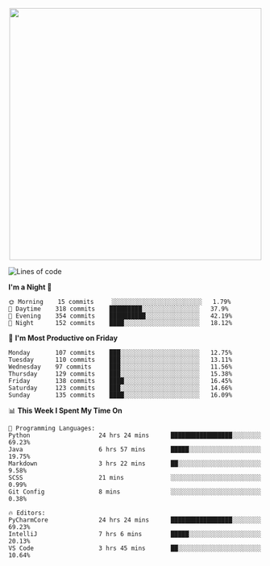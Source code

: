<!--

[![Hits](https://hits.seeyoufarm.com/api/count/incr/badge.svg?url=https%3A%2F%2Fgithub.com/sangm1n)](https://hits.seeyoufarm.com) 
[![Repos Badge](https://badges.pufler.dev/repos/sangm1n)](https://badges.pufler.dev)
[![Github Badge](http://img.shields.io/badge/-github-black?style=flat-square&logo=github&logoColor=white&link=https:https://github.com/sangm1n/)](https://github.com/sangm1n/)
[![Netlify Badge](https://img.shields.io/badge/-TIL-00C7B7?style=flat-square&logo=Netlify&logoColor=white&link=https://sangminlog.netlify.com)](https://sangminlog.netlify.com)
[![Hugo Badge](https://img.shields.io/badge/-techblog-FF4088?style=flat-square&logo=Hugo&logoColor=white&link=https://sangm1n.github.io)](https://sangm1n.github.io)
[![Mail Badge](http://img.shields.io/badge/-mail-D14836?style=flat-square&logo=Gmail&logoColor=white&link=mailto:dltkd96als@naver.com)](mailto:dltkd96als@naver.com/)

![Lines of code](https://img.shields.io/badge/From%20Hello%20World%20I%27ve%20Written-3.9%20million%20lines%20of%20code-blue)
-->

<!--  -->

<p align="center">
  <a href="https://sangm1n.github.io/">
    <img src="https://user-images.githubusercontent.com/46131688/100516133-08bf3880-31c5-11eb-97ce-0548a7b3a35a.png" width="500">
  </a>
</p>

<!--START_SECTION:waka-->
![Lines of code](https://img.shields.io/badge/From%20Hello%20World%20I%27ve%20Written-5.5%20million%20lines%20of%20code-blue)

**I'm a Night 🦉** 

```text
🌞 Morning    15 commits     ░░░░░░░░░░░░░░░░░░░░░░░░░   1.79% 
🌆 Daytime    318 commits    █████████░░░░░░░░░░░░░░░░   37.9% 
🌃 Evening    354 commits    ██████████░░░░░░░░░░░░░░░   42.19% 
🌙 Night      152 commits    ████░░░░░░░░░░░░░░░░░░░░░   18.12%

```
📅 **I'm Most Productive on Friday** 

```text
Monday       107 commits    ███░░░░░░░░░░░░░░░░░░░░░░   12.75% 
Tuesday      110 commits    ███░░░░░░░░░░░░░░░░░░░░░░   13.11% 
Wednesday    97 commits     ███░░░░░░░░░░░░░░░░░░░░░░   11.56% 
Thursday     129 commits    ███░░░░░░░░░░░░░░░░░░░░░░   15.38% 
Friday       138 commits    ████░░░░░░░░░░░░░░░░░░░░░   16.45% 
Saturday     123 commits    ███░░░░░░░░░░░░░░░░░░░░░░   14.66% 
Sunday       135 commits    ████░░░░░░░░░░░░░░░░░░░░░   16.09%

```


📊 **This Week I Spent My Time On** 

```text
💬 Programming Languages: 
Python                   24 hrs 24 mins      █████████████████░░░░░░░░   69.23% 
Java                     6 hrs 57 mins       █████░░░░░░░░░░░░░░░░░░░░   19.75% 
Markdown                 3 hrs 22 mins       ██░░░░░░░░░░░░░░░░░░░░░░░   9.58% 
SCSS                     21 mins             ░░░░░░░░░░░░░░░░░░░░░░░░░   0.99% 
Git Config               8 mins              ░░░░░░░░░░░░░░░░░░░░░░░░░   0.38%

🔥 Editors: 
PyCharmCore              24 hrs 24 mins      █████████████████░░░░░░░░   69.23% 
IntelliJ                 7 hrs 6 mins        █████░░░░░░░░░░░░░░░░░░░░   20.13% 
VS Code                  3 hrs 45 mins       ██░░░░░░░░░░░░░░░░░░░░░░░   10.64%

```


<!--END_SECTION:waka-->


<!--
**sangm1n/sangm1n** is a ✨ _special_ ✨ repository because its `README.md` (this file) appears on your GitHub profile.

Here are some ideas to get you started:

- 🔭 I’m currently working on ...
- 🌱 I’m currently learning ...
- 👯 I’m looking to collaborate on ...
- 🤔 I’m looking for help with ...
- 💬 Ask me about ...
- 📫 How to reach me: ...
- 😄 Pronouns: ...
- ⚡ Fun fact: ...

https://shields.io/
-->


